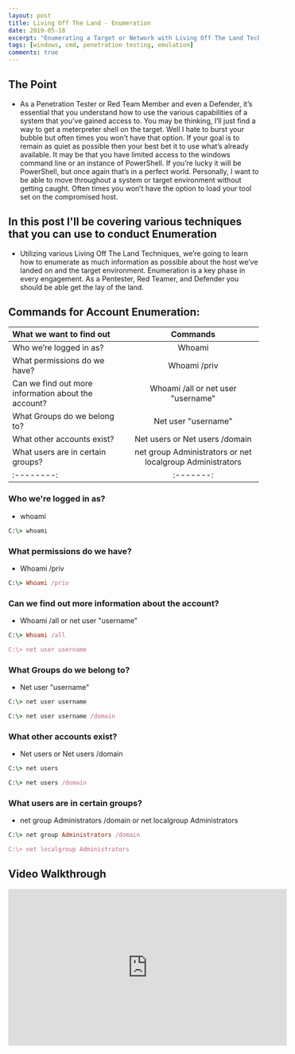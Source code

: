 ```yaml
---
layout: post
title: Living Off The Land - Enumeration
date: 2019-05-18
excerpt: "Enumerating a Target or Network with Living Off The Land Techniques."
tags: [windows, cmd, penetration testing, emulation]
comments: true
---
```


## The Point

* As a Penetration Tester or Red Team Member and even a Defender, it’s essential that you understand how to use the various capabilities of a system that you’ve gained access to. You may be thinking, I’ll just find a way to get a meterpreter shell on the target. Well I hate to burst your bubble but often times you won’t have that option. If your goal is to remain as quiet as possible then your best bet it to use what’s already available. It may be that you have limited access to the windows command line or an instance of PowerShell. If you’re lucky it will be PowerShell, but once again that’s in a perfect world. Personally, I want to be able to move throughout a system or target environment without getting caught. Often times you won’t have the option to load your tool set on the compromised host.

## In this post I'll be covering various techniques that you can use to conduct Enumeration

* Utilizing various Living Off The Land Techniques, we’re going to learn how to enumerate
as much information as possible about the host we’ve landed on and the target environment.
Enumeration is a key phase in every engagement. As a Pentester, Red Teamer, and
Defender you should be able get the lay of the land.

## Commands for Account Enumeration:

| What we want to find out | Commands |
|:--------|:-------:|
| Who we’re logged in as?  | Whoami |
| What permissions do we have?  | Whoami /priv |
| Can we find out more information about the account?   | Whoami /all or net user "username" |
| What Groups do we belong to?   | Net user "username" |
| What other accounts exist?   | Net users or Net users /domain |
| What users are in certain groups? | net group Administrators or net localgroup Administrators |
|:--------:|:-------:|

### Who we're logged in as?
* whoami

~~~ ruby
C:\> whoami
~~~
<figure>
	<a href="https://github.com/ValcanK/ValcanK.github.io/blob/master/images/whoami.png><img src="https://github.com/ValcanK/ValcanK.github.io/blob/master/images/whoami.png></a>
</figure>

### What permissions do we have? 
* Whoami /priv

~~~ ruby
C:\> Whoami /priv
~~~
<figure>
	<a href="https://github.com/ValcanK/ValcanK.github.io/blob/master/images/whoami_privs.png><img src="https://github.com/ValcanK/ValcanK.github.io/blob/master/images/whoami_privs.png></a>
</figure>

### Can we find out more information about the account? 
* Whoami /all or net user "username"

~~~ ruby
C:\> Whoami /all

C:\> net user username
~~~
<figure>
	<a href="https://github.com/ValcanK/ValcanK.github.io/blob/master/images/whoami_all.png><img src="https://github.com/ValcanK/ValcanK.github.io/blob/master/images/whoami_all.png></a>
</figure>

### What Groups do we belong to? 
* Net user "username"

~~~ ruby
C:\> net user username

C:\> net user username /domain
~~~
<figure>
	<a href="https://github.com/ValcanK/ValcanK.github.io/blob/master/images/netusername.png><img src="https://github.com/ValcanK/ValcanK.github.io/blob/master/images/netusername.png></a>
</figure>

### What other accounts exist? 
* Net users or Net users /domain 

~~~ ruby
C:\> net users

C:\> net users /domain
~~~
<figure>
	<a href="https://github.com/ValcanK/ValcanK.github.io/blob/master/images/net_users.png><img src="https://github.com/ValcanK/ValcanK.github.io/blob/master/images/net_users.png></a>
</figure>

### What users are in certain groups?
* net group Administrators /domain or net localgroup Administrators

~~~ ruby
C:\> net group Administrators /domain

C:\> net localgroup Administrators
~~~
<figure>
	<a href="https://github.com/ValcanK/ValcanK.github.io/blob/master/images/net_localgroup.png><img src="https://github.com/ValcanK/ValcanK.github.io/blob/master/images/net_localgroup.png></a>
</figure>

## Video Walkthrough 

<iframe width="560" height="315" src="https://www.youtube.com/embed/wCd1_2gpZrE" frameborder="0" allow="accelerometer; autoplay; encrypted-media; gyroscope; picture-in-picture" allowfullscreen></iframe>
